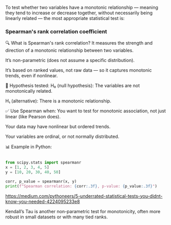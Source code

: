 
To test whether two variables have a monotonic relationship — 
meaning they tend to increase or decrease together, without necessarily being linearly related — 
the most appropriate statistical test is:

### Spearman's rank correlation coefficient
🔍 What is Spearman's rank correlation?
It measures the strength and direction of a monotonic relationship between two variables.

It’s non-parametric (does not assume a specific distribution).

It’s based on ranked values, not raw data — so it captures monotonic trends, even if nonlinear.

🧪 Hypothesis tested:
H₀ (null hypothesis): The variables are not monotonically related.

H₁ (alternative): There is a monotonic relationship.

✅ Use Spearman when:
You want to test for monotonic association, not just linear (like Pearson does).

Your data may have nonlinear but ordered trends.

Your variables are ordinal, or not normally distributed.

📊 Example in Python:
```python

from scipy.stats import spearmanr
x = [1, 2, 3, 4, 5]
y = [10, 20, 30, 40, 50]

corr, p_value = spearmanr(x, y)
print(f"Spearman correlation: {corr:.3f}, p-value: {p_value:.3f}")
```

<https://medium.com/pythoneers/5-underrated-statistical-tests-you-didnt-know-you-needed-4224095233e8>

Kendall’s Tau is another non-parametric test for monotonicity, 
often more robust in small datasets or with many tied ranks.

